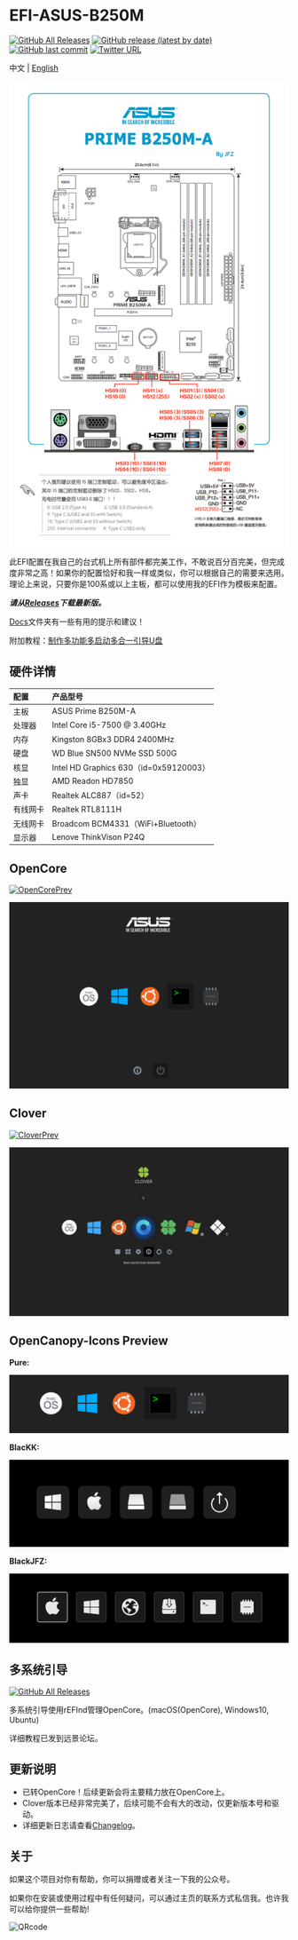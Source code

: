 EFI-ASUS-B250M
========

[![GitHub All Releases](https://img.shields.io/github/downloads/lichongjia/EFI-ASUS-B250M/total.svg?color=brightgreen&label=%E4%B8%8B%E8%BD%BD%E6%AC%A1%E6%95%B0)](https://github.com/lichongjia/EFI-ASUS-B250M/releases) [![GitHub release (latest by date)](https://img.shields.io/github/v/release/lichongjia/EFI-ASUS-B250M.svg?label=%E6%9C%80%E6%96%B0%E7%89%88%E6%9C%AC)](https://github.com/lichongjia/EFI-ASUS-B250M/releases) [![GitHub last commit](https://img.shields.io/github/last-commit/lichongjia/EFI-ASUS-B250M.svg?color=red&label=%E6%9C%80%E8%BF%91%E6%8F%90%E4%BA%A4)](https://github.com/lichongjia/EFI-ASUS-B250M/commits/master) [![Twitter URL](https://img.shields.io/twitter/url.svg?color=red&label=Twitter&style=social&url=https%3A%2F%2Ftwitter.com%2Flichongjia)](https://twitter.com/lichongjia)

中文 | [English](README_en.md)

<img title="USBmap" src="Docs/USBmap.png" alt="USBmap" data-align="center">

此EFI配置在我自己的台式机上所有部件都完美工作，不敢说百分百完美，但完成度非常之高！如果你的配置恰好和我一样或类似，你可以根据自己的需要来选用。理论上来说，只要你是100系或以上主板，都可以使用我的EFI作为模板来配置。

***请从[Releases](https://github.com/lichongjia/EFI-ASUS-B250M/releases)下载最新版。***

[Docs](Docs/)文件夹有一些有用的提示和建议！

附加教程：[制作多功能多启动多合一引导U盘](Docs/BootUSB.md)



## 硬件详情

| 配置     | 产品型号                               |
| :------- | :------------------------------------- |
| 主板     | ASUS Prime B250M-A                     |
| 处理器   | Intel Core i5-7500 @ 3.40GHz           |
| 内存     | Kingston 8GBx3 DDR4 2400MHz            |
| 硬盘     | WD Blue SN500 NVMe SSD 500G            |
| 核显     | Intel HD Graphics 630（id=0x59120003） |
| 独显     | AMD Readon HD7850                      |
| 声卡     | Realtek ALC887（id=52）                |
| 有线网卡 | Realtek RTL8111H                       |
| 无线网卡 | Broadcom BCM4331（WiFi+Bluetooth）     |
| 显示器   | Lenove ThinkVison P24Q                 |



## OpenCore

[![OpenCorePrev](https://img.shields.io/badge/OpenCore-%E4%B8%BB%E9%A2%98%E9%93%BE%E6%8E%A5-9cf)](https://github.com/lichongjia/OpenCanopy-Icons)

<img title="OpenCoreTheme" src="Docs/img/OpenCoreTheme_prev.png" alt="OpenCoreTheme_prev" data-align="center">



## Clover

[![CloverPrev](https://img.shields.io/badge/Clover-%E4%B8%BB%E9%A2%98%E9%93%BE%E6%8E%A5-9cf)](https://github.com/lichongjia/CloverVectorTheme)

<img title="CloverVectorTheme" src="Docs/img/CloverVectorTheme_prev.png" alt="CloverVectorTheme_prev" data-align="center">



## OpenCanopy-Icons Preview
**Pure:**

<p style="text-align: center">
    <img src="./Docs/img/Pure_Icons_prev.png">
</p>


**BlacKK:**

<p style="text-align: center">
    <img src="./Docs/img/BlacKK_Icons_prev.png">
</p>


**BlackJFZ:**

<p style="text-align: center">
    <img src="./Docs/img/BlackJFZ_Icons_prev.png">
</p>


## 多系统引导

[![GitHub All Releases](https://img.shields.io/badge/%E6%95%99%E7%A8%8B%E9%93%BE%E6%8E%A5-%E8%BF%9C%E6%99%AF%E8%AE%BA%E5%9D%9B-9cf.svg)](http://bbs.pcbeta.com/viewthread-1835917-1-1.html)

多系统引导使用rEFInd管理OpenCore。(macOS(OpenCore), Windows10, Ubuntu)

详细教程已发到远景论坛。



## 更新说明

* 已转OpenCore！后续更新会将主要精力放在OpenCore上。
* Clover版本已经非常完美了，后续可能不会有大的改动，仅更新版本号和驱动。
* 详细更新日志请查看[Changelog](Changelog.md)。



## 关于

如果这个项目对你有帮助，你可以捐赠或者关注一下我的公众号。

如果你在安装或使用过程中有任何疑问，可以通过主页的联系方式私信我。也许我可以给你提供一些帮助!

<img title="QRcode" src="Docs/img/QRcode.png" alt="QRcode" data-align="center">

